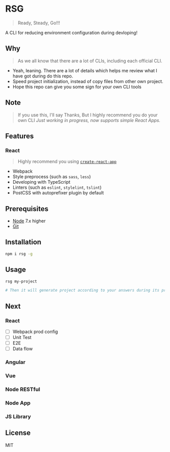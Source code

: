 # RSG
> Ready, Steady, Go!!!

A CLI for reducing environment configuration during devloping!

## Why
> As we all know that there are a lot of CLIs, including each official CLI.

- Yeah, leaning. There are a lot of details which helps me review what I have got during do this repo.
- Speed project initialization, instead of copy files from other own project.
- Hope this repo can give you some sign for your own CLI tools

## Note
> If you use this, I'll say Thanks, But I highly recommend you do your own CLI
*Just working in progress, now supports simple React Apps.*

## Features
### React
> Highly recommend you using [`create-react-app`](https://github.com/facebookincubator/create-react-app)

- Webpack
- Style preprocess (such as `sass`, `less`)
- Developing with TypeScript
- Linters (such as `eslint`, `stylelint`, `tslint`)
- PostCSS with autoprefixer plugin by default

## Prerequisites
- [Node](https://nodejs.org/en/) 7.x higher
- [Git](https://git-scm.com/)

## Installation
```bash
npm i rsg -g
```

## Usage
```bash
rsg my-project

# Then it will generate project according to your answers during its prompts
```

## Next
### React
- [ ] Webpack prod config
- [ ] Unit Test
- [ ] E2E
- [ ] Data flow

### Angular

### Vue

### Node RESTful

### Node App

### JS Library

## License
MIT
